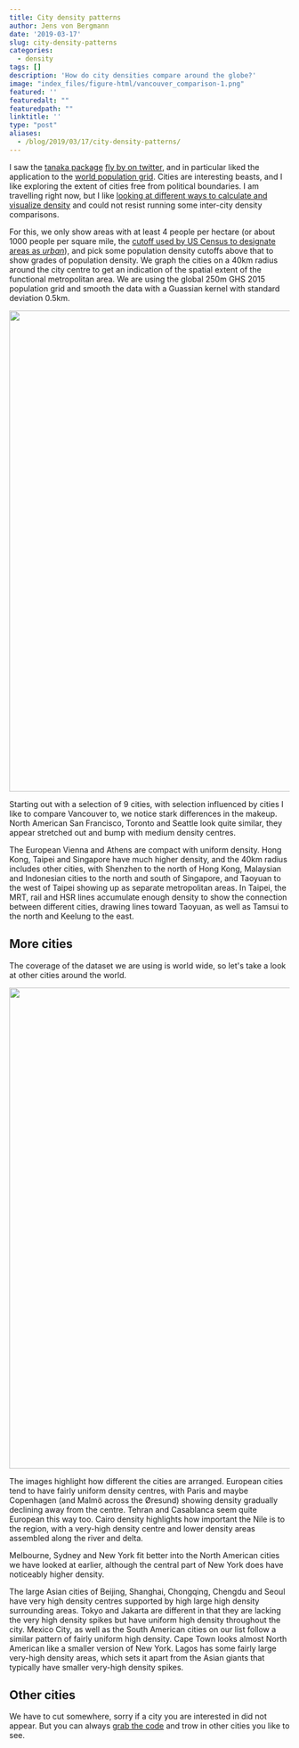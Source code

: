 ```yaml
---
title: City density patterns
author: Jens von Bergmann
date: '2019-03-17'
slug: city-density-patterns
categories:
  - density
tags: []
description: 'How do city densities compare around the globe?'
image: "index_files/figure-html/vancouver_comparison-1.png"
featured: ''
featuredalt: ""
featuredpath: ""
linktitle: ''
type: "post"
aliases:
  - /blog/2019/03/17/city-density-patterns/
---
```








  
  

I saw the [tanaka package](https://github.com/rCarto/tanaka) [fly by on twitter](https://twitter.com/rgeomatic/status/1105477591601987584), and in particular liked the application to the [world population grid](http://data.jrc.ec.europa.eu/dataset/jrc-ghsl-ghs_pop_gpw4_globe_r2015a). Cities are interesting beasts, and I like exploring the extent of cities free from political boundaries. I am travelling right now, but I like [looking at different ways to calculate and visualize density](https://doodles.mountainmath.ca/categories/density/) and could not resist running some inter-city density comparisons.

For this, we only show areas with at least 4 people per hectare (or about 1000 people per square mile, the [cutoff used by US Census to designate areas as *urban*](https://www2.census.gov/geo/pdfs/reference/ua/Defining_Rural.pdf)), and pick some population density cutoffs above that to show grades of population density. We graph the cities on a 40km radius around the city centre to get an indication of the spatial extent of the functional metropolitan area. We are using the global 250m GHS 2015 population grid and smooth the data with a Guassian kernel with standard deviation 0.5km.

<img src="index_files/figure-html/vancouver_comparison-1.png" width="864" />
  
Starting out with a selection of 9 cities, with selection influenced by cities I like to compare Vancouver to, we notice stark differences in the makeup. North American San Francisco, Toronto and Seattle look quite similar, they appear stretched out and bump with medium density centres.

The European Vienna and Athens are compact with uniform density. Hong Kong, Taipei and Singapore have much higher density, and the 40km radius includes other cities, with Shenzhen to the north of Hong Kong, Malaysian and Indonesian cities to the north and south of Singapore, and Taoyuan to the west of Taipei showing up as separate metropolitan areas. In Taipei, the MRT, rail and HSR lines accumulate enough density to show the connection between different cities, drawing lines toward Taoyuan, as well as Tamsui to the north and Keelung to the east.

## More cities
The coverage of the dataset we are using is world wide, so let's take a look at other cities around the world.

<img src="index_files/figure-html/world_comparison-1.png" width="864" />
  

The images highlight how different the cities are arranged. European cities tend to have fairly uniform density centres, with Paris and maybe Copenhagen (and Malmö across the Øresund) showing density gradually declining away from the centre. Tehran and Casablanca seem quite European this way too. Cairo density highlights how important the Nile is to the region, with a very-high density centre and lower density areas assembled along the river and delta.

Melbourne, Sydney and New York fit better into the North American cities we have looked at earlier, although the central part of New York does have noticeably higher density. 

The large Asian cities of Beijing, Shanghai, Chongqing, Chengdu and Seoul have very high density centres supported by high large high density surrounding areas. Tokyo and Jakarta are different in that they are lacking the very high density spikes but have uniform high density throughout the city. Mexico City, as well as the South American cities on our list follow a similar pattern of fairly uniform high density. Cape Town looks almost North American like a smaller version of New York. Lagos has some fairly large very-high density areas, which sets it apart from the Asian giants that typically have smaller very-high density spikes.
  
## Other cities
We have to cut somewhere, sorry if a city you are interested in did not appear. But you can always [grab the code](https://github.com/mountainMath/doodles/blob/master/content/posts/2019-03-17-city-density-patterns.Rmarkdown) and trow in other cities you like to see.
  


